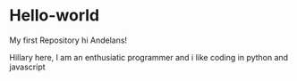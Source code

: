 # Hello-world
My first Repository
hi Andelans!

Hillary here, I am an enthusiatic programmer and i like coding in python and javascript
